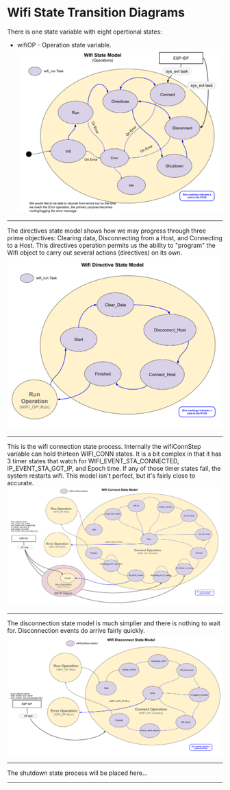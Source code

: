 # Wifi State Transition Diagrams 
There is one state variable with eight opertional states:
* wifiOP - Operation state variable.
![Run State Model](./drawings/wifi_state_model_run.svg)
___  
The directives state model shows how we may progress through three prime objectives: Clearing data, Disconnecting from a Host, and Connecting to a Host.  This directives operation permits us the ability to "program" the Wifi object to carry out several actions (directives) on its own.
![Directives State Model](./drawings/wifi_state_model_directives.svg)
___  
This is the wifi connection state process.  Internally the wifiConnStep variable can hold thirteen WIFI_CONN states.  It is a bit complex in that it has 3 timer states that watch for WIFI_EVENT_STA_CONNECTED, IP_EVENT_STA_GOT_IP, and Epoch time.   If any of those timer states fail, the system restarts wifi.  This model isn't perfect, but it's fairly close to accurate.
![Connect State Model](./drawings/wifi_state_model_connect.svg)
___  
The disconnection state model is much simplier and there is nothing to wait for.  Disconnection events do arrive fairly quickly.  
![Disconnect State Model](./drawings/wifi_state_model_disconnect.svg)
___   
The shutdown state process will be placed here...
___  
